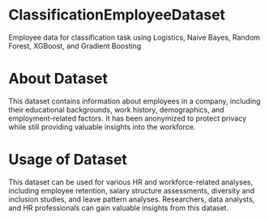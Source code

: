 # ClassificationEmployeeDataset
Employee data for classification task using Logistics, Naive Bayes, Random Forest, XGBoost, and Gradient Boosting

# About Dataset
This dataset contains information about employees in a company, including their educational backgrounds, work history, demographics, and employment-related factors. It has been anonymized to protect privacy while still providing valuable insights into the workforce.

# Usage of Dataset
This dataset can be used for various HR and workforce-related analyses, including employee retention, salary structure assessments, diversity and inclusion studies, and leave pattern analyses. Researchers, data analysts, and HR professionals can gain valuable insights from this dataset.
